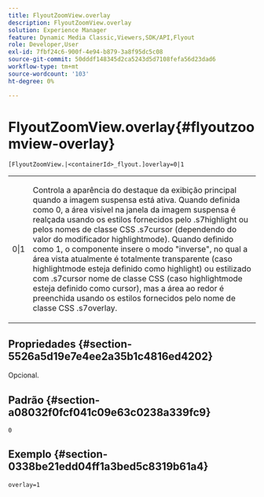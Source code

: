 ```yaml
---
title: FlyoutZoomView.overlay
description: FlyoutZoomView.overlay
solution: Experience Manager
feature: Dynamic Media Classic,Viewers,SDK/API,Flyout
role: Developer,User
exl-id: 7fbf24c6-900f-4e94-b879-3a8f95dc5c08
source-git-commit: 50dddf148345d2ca5243d5d7108fefa56d23dad6
workflow-type: tm+mt
source-wordcount: '103'
ht-degree: 0%

---
```


# FlyoutZoomView.overlay{#flyoutzoomview-overlay}

`[FlyoutZoomView.|<containerId>_flyout.]overlay=0|1`

<table id="table_D052090D052D4273B37872C0C7E09E4B"> 
 <tbody> 
  <tr> 
   <td colname="col1"> <p><span class="codeph"> 0|1</span> </p> </td> 
   <td colname="col2"> <p> Controla a aparência do destaque da exibição principal quando a imagem suspensa está ativa. Quando definida como <span class="codeph"> 0</span>, a área visível na janela da imagem suspensa é realçada usando os estilos fornecidos pelo <span class="codeph"> .s7highlight</span> ou pelos nomes de classe CSS <span class="codeph"> .s7cursor</span> (dependendo do valor do modificador <span class="codeph"> highlightmode</span>). Quando definido como <span class="codeph"> 1</span>, o componente insere o modo "inverse", no qual a área vista atualmente é totalmente transparente (caso <span class="codeph"> highlightmode</span> esteja definido como <span class="codeph"> highlight</span>) ou estilizado com <span class="codeph"> .s7cursor</span> nome de classe CSS (caso <span class="codeph"> highlightmode</span> esteja definido como <span class="codeph"> cursor</span>), mas a área ao redor é preenchida usando os estilos fornecidos pelo nome de classe CSS <span class="codeph"> .s7overlay</span>. </p> </td> 
  </tr> 
 </tbody> 
</table>

## Propriedades {#section-5526a5d19e7e4ee2a35b1c4816ed4202}

Opcional.

## Padrão {#section-a08032f0fcf041c09e63c0238a339fc9}

`0`

## Exemplo {#section-0338be21edd04ff1a3bed5c8319b61a4}

`overlay=1`
